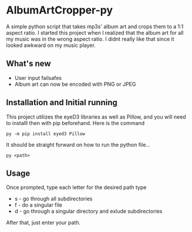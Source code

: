 # AlbumArtCropper-py
A simple python script that takes mp3s' album art and crops them to a 1:1 aspect ratio. I started this project when I realized that the album art for all my music was in the wrong aspect ratio. I didnt really like that since it looked awkward on my music player.

## What's new
- User input failsafes
- Album art can now be encoded with PNG or JPEG

## Installation and Initial running
This project utilizes the eyeD3 libraries as well as Pillow, and you will need to installl then with pip beforehand. Here is the command

```py -m pip install eyed3 Pillow```

It should be straight forward on how to run the python file...

```py <path>```

## Usage

Once prompted, type each letter for the desired path type 
- s - go through all subdirectories
- f - do a singular file
- d - go through a singular directory and exlude subdirectories

After that, just enter your path.
